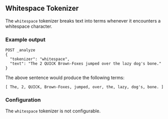 ## Whitespace Tokenizer

The `whitespace` tokenizer breaks text into terms whenever it encounters a whitespace character.

### Example output
    
    
    POST _analyze
    {
      "tokenizer": "whitespace",
      "text": "The 2 QUICK Brown-Foxes jumped over the lazy dog's bone."
    }

The above sentence would produce the following terms:
    
    
    [ The, 2, QUICK, Brown-Foxes, jumped, over, the, lazy, dog's, bone. ]

### Configuration

The `whitespace` tokenizer is not configurable.
